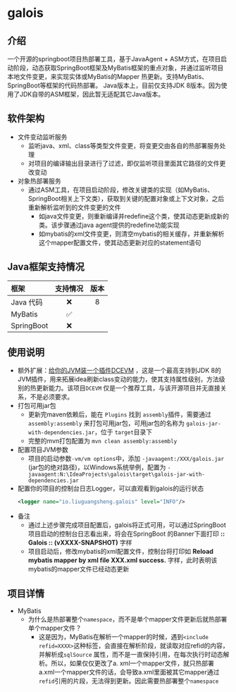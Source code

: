 # galois

## 介绍

一个开源的springboot项目热部署工具，基于JavaAgent +
ASM方式，在项目启动阶段，动态获取SpringBoot框架及MyBatis框架的重点对象，并通过监听项目本地文件变更，来实现实体或MyBatis的Mapper
热更新。支持MyBatis、SpringBoot等框架的代码热部署。
Java版本上，目前仅支持JDK 8版本。因为使用了JDK自带的ASM框架，因此暂无适配其它Java版本。

## 软件架构

+ 文件变动监听服务
    + 监听java、xml、class等类型文件变更，将变更交由各自的热部署服务处理
    + 对项目的编译输出目录进行了过滤，即仅监听项目里面其它路径的文件更改变动
+ 对象热部署服务
    + 通过ASM工具，在项目启动阶段，修改关键类的实现（如MyBatis、SpringBoot相关上下文类），获取到关键的配置对象或上下文对象，之后重新解析监听到的文件变更的文件
        + 如java文件变更，则重新编译并redefine这个类，使其动态更新成新的类。该步骤通过java agent提供的redefine功能实现
        + 如mybatis的xml文件变更，则清空mybatis的相关缓存，并重新解析这个mapper配置文件，使其动态更新对应的statement语句

## Java框架支持情况

| 框架         | 支持情况 | 版本 |
|:-----------|:----:|:--:|
| Java 代码    |  ❌   | 8  |
| MyBatis    |  ✅   |    |
| SpringBoot |  ❌   |    |

## 使用说明

+ 额外扩展：[给你的JVM装一个插件DCEVM](https://blog.csdn.net/NEWCIH/article/details/129093034?spm=1001.2014.3001.5501)
  ，这是一个最高支持到JDK 8的JVM插件，用来拓展idea刷新class变动的能力，使其支持属性级别，方法级别的热更新能力。该项目`DCEVM`
  仅是一个推荐工具，与该开源项目并无直接关系，不是必须要求。
+ 打包可用jar包
    + 更新完maven依赖后，能在 `Plugins` 找到 `assembly`插件，需要通过 `assembly:assembly`
      来打包可用jar包，可用jar包的名称为 `galois-jar-with-dependencies.jar`，位于 `target`目录下
    + 完整的mvn打包配置为 `mvn clean assembly:assembly`
+ 配置项目JVM参数
    + 项目的启动参数`-vm/vm options`中，添加 `-javaagent:/XXX/galois.jar` (jar包的绝对路径)，以Windows系统举例，配置为
      `-javaagent:N:\IdeaProjects\galois\target\galois-jar-with-dependencies.jar`
+ 配置你的项目的控制台日志Logger，可以直观看到galois的运行状态
   ```xml
   <logger name="io.liuguangsheng.galois" level="INFO"/>
   ```   
+ 备注
    + 通过上述步骤完成项目配置后，galois将正式可用，可以通过SpringBoot项目启动的控制台日志看出来，将会在SpringBoot
      的Banner下面打印 **:: Galois ::    (vXXXX-SNAPSHOT)** 字样
    + 项目启动后，修改mybatis的xml配置文件，控制台将打印如 **Reload mybatis mapper by xml file XXX.xml success.**
      字样，此时表明该mybatis的mapper文件已经动态更新

## 项目详情

+ MyBatis
    + 为什么是热部署整个`namespace`，而不是单个mapper文件更新后就热部署单个mapper文件？
        + 这是因为，MyBatis在解析一个mapper的时候，遇到`<include
          refid=XXXX>`这种标签，会直接在解析阶段，就读取对应refid的内容，并解析成`sqlSource`
          属性，而不是一直保持引用，在每次执行时动态解析。所以，如果仅仅更改了a.
          xml一个mapper文件，就只热部署a.xml一个mapper文件的话，会导致a.xml里面被其它mapper通过`refid`引用的片段，无法得到更新。因此需要热部署整个`namespace`